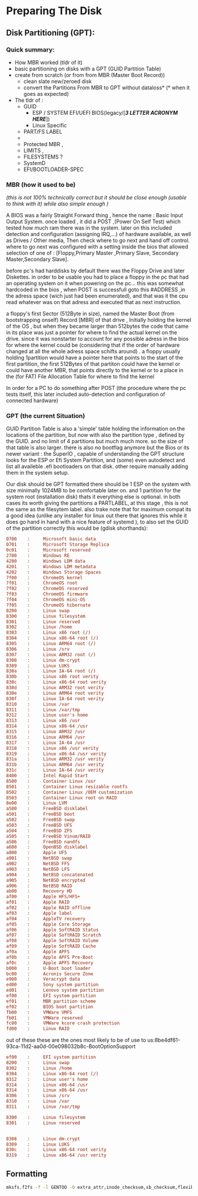 # Preparing The Disk

## Disk Partitioning (GPT):

### Quick summary:

- How MBR worked (tldr of it)
- basic partitioning on disks with a GPT (GUID Partition Table)
- create from scratch (or from from MBR (Master Boot Record))
  - clean slate new/zeroed disk
  - convert the Partitions From MBR to GPT without dataloss* (* when it goes as expected)
- The tldr of :
  - GUID 
    - ESP / SYSTEM EFI/UEFI BIOS(legacy/[***3 LETTER ACRONYM HERE***])
    - Linux Specific
  - PART/FS LABEL
  - 
  - Protected MBR ,
  - LIMITS ,
  - FILESYSTEMS ?
  - SystemD
  - EFI/BOOTLOADER-SPEC



### MBR (how it used to be)

*(this is not 100% technically correct but it should be close enough (usable to think with it) while also simple enough )* 

A BIOS was a fairly Straight Forward thing , hence the name : Basic Input Output System. once loaded , it did a POST ,(Power On Self Test) which tested how much ram there was in the system. later on this included detection and configuration (assigning IRQ,...) of hardware available, as well as Drives / Other media, Then check where to go next and hand off control. where to go next was configured  with a setting inside the bios that allowed selection of one of : [Floppy,Primary Master ,Primary Slave, Secondary Master,Secondary Slave].    

before pc's had harddisks by  default there was the Floppy Drive and later Diskettes. in order to  be usable you had to place a floppy in the pc that had an operating system on it when powering on the pc... this was somewhat hardcoded in the bios , when POST is successfull goto this #ADDRESS ,in the adress space (wich just had been enumerated), and that was it the cpu read whatever was on that adress and executed that as next instruction.

a floppy's first Sector (512Byte in size), named the Master Boot (from bootstrapping onself) Record [MBR] of that drive , Initially holding the kernel of the OS , but when they became larger than 512bytes the code that came in its place was just a pointer for where to find the actual kernel on the drive. since it was nonstarter to account for any possible adress in the bios for where the kernel could be (considering that if the order of hardware changed at all the whole adress space schifts around) . a floppy usually holding 1partition would have a pointer here that points to the start of the first partition, the first 512Bytes of that partiton could have the kernel or could have another MBR, that points directly to the kernel or to a place in the (for FAT) File Allocation Table   for where to find the kernel

In order for a PC to do something after POST (the procedure where the pc tests itself, this later included auto-detection and configuration of connected hardware)

### GPT (the current Situation)

GUID Partition Table is also a 'simple' table holding the information on the locations of the partition, but now with also the partition type , defined by the GUID. and no limit of 4 partitions but much much more. so the size of that table is also larger. there is also no bootflag anymore but the Bios or its newer variant : the SuperIO , capable of understanding  the GPT structure looks for the ESP or Efi System Partition, and (some) even autodetect and list all availeble .efi bootloaders on that disk. other require manually adding them in the system setup.

Our disk should be GPT formatted there should be 1 ESP on the system with size minimally 1024MB  to be comfortable later on. and 1 partition for the system root (installation disk) thats it everything else is optional. in both cases its worth giving the partitions a PARTLABEL, at this stage , this is not the same as the filesytem label. also trake note that for maximum compat its a good idea (unlike any installer for linux out there that ignores this while it does go hand in hand with a nice feature of systemd ), to also set the GUID of the partition correctly this would be (gdisk shorthands):

```ini
0700    :     Microsoft basic data
0701    :     Microsoft Storage Replica
0c01    :     Microsoft reserved
2700    :     Windows RE
4200    :     Windows LDM data
4201    :     Windows LDM metadata
4202    :     Windows Storage Spaces
7f00    :     ChromeOS kernel
7f01    :     ChromeOS root
7f02    :     ChromeOS reserved
7f03    :     ChromeOS firmware
7f04    :     ChromeOS mini-OS
7f05    :     ChromeOS hibernate
8200    :     Linux swap
8300    :     Linux filesystem
8301    :     Linux reserved
8302    :     Linux /home
8303    :     Linux x86 root (/)
8304    :     Linux x86-64 root (/)
8305    :     Linux ARM64 root (/)
8306    :     Linux /srv
8307    :     Linux ARM32 root (/)
8308    :     Linux dm-crypt
8309    :     Linux LUKS
830a    :     Linux IA-64 root (/)
830b    :     Linux x86 root verity
830c    :     Linux x86-64 root verity
830d    :     Linux ARM32 root verity
830e    :     Linux ARM64 root verity
830f    :     Linux IA-64 root verity
8310    :     Linux /var
8311    :     Linux /var/tmp
8312    :     Linux user's home
8313    :     Linux x86 /usr
8314    :     Linux x86-64 /usr
8315    :     Linux ARM32 /usr
8316    :     Linux ARM64 /usr
8317    :     Linux IA-64 /usr
8318    :     Linux x86 /usr verity
8319    :     Linux x86-64 /usr verity
831a    :     Linux ARM32 /usr verity
831b    :     Linux ARM64 /usr verity
831c    :     Linux IA-64 /usr verity
8400    :     Intel Rapid Start
8500    :     Container Linux /usr
8501    :     Container Linux resizable rootfs
8502    :     Container Linux /OEM customization
8503    :     Container Linux root on RAID
8e00    :     Linux LVM
a500    :     FreeBSD disklabel
a501    :     FreeBSD boot
a502    :     FreeBSD swap
a503    :     FreeBSD UFS
a504    :     FreeBSD ZFS
a505    :     FreeBSD Vinum/RAID
a506    :     FreeBSD nandfs
a600    :     OpenBSD disklabel
a800    :     Apple UFS
a901    :     NetBSD swap
a902    :     NetBSD FFS
a903    :     NetBSD LFS
a904    :     NetBSD concatenated
a905    :     NetBSD encrypted
a906    :     NetBSD RAID
ab00    :     Recovery HD
af00    :     Apple HFS/HFS+
af01    :     Apple RAID
af02    :     Apple RAID offline
af03    :     Apple label
af04    :     AppleTV recovery
af05    :     Apple Core Storage
af06    :     Apple SoftRAID Status
af07    :     Apple SoftRAID Scratch
af08    :     Apple SoftRAID Volume
af09    :     Apple SoftRAID Cache
af0a    :     Apple APFS
af0b    :     Apple APFS Pre-Boot
af0c    :     Apple APFS Recovery
b000    :     U-Boot boot loader
bc00    :     Acronis Secure Zone
e900    :     Veracrypt data
ed00    :     Sony system partition
ed01    :     Lenovo system partition
ef00    :     EFI system partition
ef01    :     MBR partition scheme
ef02    :     BIOS boot partition
fb00    :     VMWare VMFS
fb01    :     VMWare reserved
fc00    :     VMWare kcore crash protection
fd00    :     Linux RAID
```

out of these these are the ones most likely to be of use to us:8be4df61-93ca-11d2-aa0d-00e098032b8c-BootOptionSupport

```ini
ef00    :     EFI system partition
8200    :     Linux swap
8302    :     Linux /home
8304    :     Linux x86-64 root (/)
8312    :     Linux user's home
8314    :     Linux x86-64 /usr
8314    :     Linux x86-64 /usr
8306    :     Linux /srv
8310    :     Linux /var
8311    :     Linux /var/tmp

8300    :     Linux filesystem
8301    :     Linux reserved


8308    :     Linux dm-crypt
8309    :     Linux LUKS
830c    :     Linux x86-64 root verity
8319    :     Linux x86-64 /usr verity
```

## Formatting

```bash
mksfs.f2fs -f -l GENTOO -O extra_attr,inode_checksum,sb_checksum,flexible_inline_xattr -w 4096 /dev/disk/by-partlabel/GENTOO
```